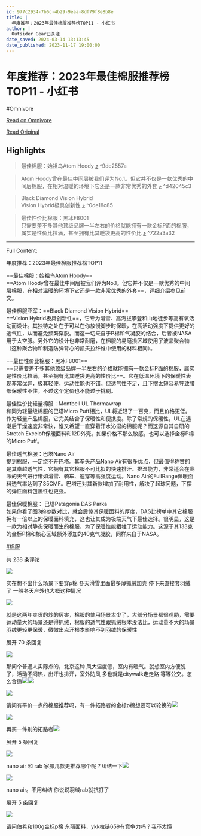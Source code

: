 ```yaml
---
id: 977c2934-7b6c-4b29-9eaa-8df79f8e8b8e
title: |
  年度推荐：2023年最佳棉服推荐榜TOP11 - 小红书
author: |
  Outsider Gear已关注
date_saved: 2024-03-14 13:13:45
date_published: 2023-11-17 19:00:00
---
```


# 年度推荐：2023年最佳棉服推荐榜TOP11 - 小红书
#Omnivore

[Read on Omnivore](https://omnivore.app/me/2023-top-11-18e3df49fb8)

[Read Original](https://www.xiaohongshu.com/explore/6558b9bc0000000032027898?app_platform=ios&app_version=8.17&apptime=1702544717&appuid=6297cc6e000000002102baa2&author_share=1&share_from_user_hidden=true&type=normal&xhsshare=CopyLink)

## Highlights

> 最佳棉服：始祖鸟Atom Hoody [⤴️](https://omnivore.app/me/2023-top-11-18e3df49fb8#9de2557a-c35c-4788-8a8f-3a72019e07af)  ^9de2557a

> Atom Hoody曾在最佳中间层被我们评为No.1。但它并不仅是一款优秀的中间层棉服，在相对温暖的环境下它还是一款非常优秀的外套 [⤴️](https://omnivore.app/me/2023-top-11-18e3df49fb8#d42045c3-10b3-436d-84bf-eb62d8b4a917)  ^d42045c3

> Black Diamond Vision Hybrid  
> Vision Hybrid极具创新性 [⤴️](https://omnivore.app/me/2023-top-11-18e3df49fb8#0de18c85-f9b4-475b-bf56-173e368a9375)  ^0de18c85

> 最佳性价比棉服：黑冰F8001  
> 只需要差不多其他顶级品牌一半左右的价格就能拥有一款金标P面的棉服，属实是性价比拉满，甚至拥有比其睡袋更高的性价比 [⤴️](https://omnivore.app/me/2023-top-11-18e3df49fb8#722a3a32-7242-40fa-bd51-885881085974)  ^722a3a32


--- 

Full Content: 

年度推荐：2023年最佳棉服推荐榜TOP11

==最佳棉服：始祖鸟Atom Hoody==  
==Atom Hoody曾在最佳中间层被我们评为No.1。但它并不仅是一款优秀的中间层棉服，在相对温暖的环境下它还是一款非常优秀的外套==，详细介绍参见前文。

最佳棉服亚军：==Black Diamond Vision Hybrid==  
==Vision Hybrid极具创新性==，它专为滑雪、高海拔攀登和山地徒步等高有氧活动而设计。其独特之处在于可以在你放慢脚步时保暖，在高活动强度下提供更好的透气性，从而避免频繁穿脱。而这一切来自于P棉和气凝胶的结合，后者被NASA用于太空服。另外它的设计也非常耐磨，在棉服的易磨损区域使用了液晶聚合物（这种聚合物和制造防弹背心的凯夫拉纤维中使用的材料相同）。

==最佳性价比棉服：黑冰F8001==  
==只需要差不多其他顶级品牌一半左右的价格就能拥有一款金标P面的棉服，属实是性价比拉满，甚至拥有比其睡袋更高的性价比==。它在低温环境下的保暖性表现非常优异，极其轻便，运动性能也不错。但透气性不足，且下摆太短容易导致腰部保暖性不住。不过这个定价也不能过于挑剔。

最佳性价比轻量棉服：Montbell UL Thermawrap  
和同为轻量级棉服的巴塔Micro Puff相比，UL将近轻了一百克，而且价格更低。作为轻量产品棉服，它完美结合了保暖性和便携度。除了常规的保暖性，UL在遇潮后干燥速度非常快，谁又希望一直穿着汗水沁湿的棉服呢？而这源自其自研的Stretch Exceloft保暖面料和12D外壳。如果价格不那么敏感，也可以选择金标P棉的Micro Puff。

最佳透气棉服：巴塔Nano Air  
提到棉服，一定绕不开巴塔。其拳头产品Nano Air有很多优点，但最值得称赞的是其卓越透气性，它拥有其它棉服不可比拟的快速排汗、排湿能力，非常适合在寒冷的天气进行诸如滑雪、骑车、速穿等高强度运动。Nano Air的FullRange保暖面料透气率达到了35CMF。巴塔还对其新款增加了耐用性，解决了起球问题，下摆的弹性面料包裹性也更强。

最佳保暖棉服： 巴塔Patagonia DAS Parka  
如果你看了图3的参数对比，就会震惊其保暖面料的厚度，DAS比榜单中其它棉服拥有一倍以上的保暖面料填充，这也让其成为极端天气下最佳选择。很明显，这是一款为相对静态保暖而生的棉服，为了保暖性能牺牲了运动能力。这源于其133克的金标P棉和核心区域额外添加的40克气凝胶，同样来自于NASA。

[#棉服](https://www.xiaohongshu.com/search%5Fresult?keyword=%25E6%25A3%2589%25E6%259C%258D&type=54&source=web%5Fnote%5Fdetail%5Fr10)

共 238 条评论

[![](https://proxy-prod.omnivore-image-cache.app/0x0,sLCHRdwtNfvu6Z1JQJkeY9gK7iO9qjybTwo4yZZwZ5yk/https://sns-avatar-qc.xhscdn.com/avatar/1040g2jo30qvueu7hha6g5o4ikiv093l60auq2bo?imageView2/2/w/120/format/jpg|imageMogr2/strip)](https://www.xiaohongshu.com/user/profile/6092a4be0000000001008ea6)

实在想不出什么场景下要穿p棉 冬天滑雪里面最多薄抓绒加壳 停下来直接套羽绒了 一般冬天户外也大概这种情况

[![](https://proxy-prod.omnivore-image-cache.app/0x0,soheDzRnBvKzmCii3Szhu8XvHc3Hzlxs9Xd-bDqJlqn8/https://sns-avatar-qc.xhscdn.com/avatar/615fca322174bd8cefc206f5.jpg?imageView2/2/w/120/format/jpg|imageMogr2/strip)](https://www.xiaohongshu.com/user/profile/5d6f828a0000000001019946)

就是这两年卖货的炒的厉害，棉服的使用场景太少了，大部分场景都很鸡肋，需要运动量大的场景还是得抓绒，棉服的透气性跟抓绒根本没法比，运动量不大的场景羽绒更轻更保暖，微微出点汗根本影响不到羽绒的保暖性

展开 70 条回复

[![](https://proxy-prod.omnivore-image-cache.app/0x0,suSHNtva8bp5n_egkQ4dxUZlD38S5j6vsWRjeaxH6UV8/https://sns-avatar-qc.xhscdn.com/avatar/6368e2d8000000001f015528.jpg?imageView2/2/w/120/format/jpg|imageMogr2/strip)](https://www.xiaohongshu.com/user/profile/6368e2d8000000001f015528)

那问个普通人实际点的，北京这种 风大温度低，室内有暖气。就想室内方便脱了，活动不闷热，出汗也排汗，室外防风 多也就是citywalk走走路 等等公交。怎么合适![](https://proxy-prod.omnivore-image-cache.app/0x0,sQli9eS8Hl5NwR29UgvJT0g359eSVZa-RtoDzZtcd9Sg/https://picasso-static.xiaohongshu.com/fe-platform/d1a34cf8aeac526d36890d3e8f727192a6808ecf.png)![](https://proxy-prod.omnivore-image-cache.app/0x0,sQli9eS8Hl5NwR29UgvJT0g359eSVZa-RtoDzZtcd9Sg/https://picasso-static.xiaohongshu.com/fe-platform/d1a34cf8aeac526d36890d3e8f727192a6808ecf.png)

[![](https://proxy-prod.omnivore-image-cache.app/0x0,sThjx-JcjF6Z62RsOlrDvomiFo1V6oFsyXBPD0Yh6vko/https://sns-avatar-qc.xhscdn.com/avatar/1040g2jo30qfk0g4b0c005niu71ig854h9ijv3eg?imageView2/2/w/120/format/jpg|imageMogr2/strip)](https://www.xiaohongshu.com/user/profile/5e5e38650000000001001491)

请问有平价一点的棉服推荐吗，有一件拓路者的金标p棉想要可以轮换的![](https://proxy-prod.omnivore-image-cache.app/0x0,sQli9eS8Hl5NwR29UgvJT0g359eSVZa-RtoDzZtcd9Sg/https://picasso-static.xiaohongshu.com/fe-platform/d1a34cf8aeac526d36890d3e8f727192a6808ecf.png)

[![](https://proxy-prod.omnivore-image-cache.app/0x0,sEy6qESvnP7xSEWS0jzMCsdbAk6xXrX8O1FjgBvtUbf0/https://sns-avatar-qc.xhscdn.com/avatar/1040g2jo30scqg02h3e605ncm0qn08kefjmb3e7g?imageView2/2/w/120/format/jpg|imageMogr2/strip)](https://www.xiaohongshu.com/user/profile/5d9606ae00000000010051cf)

再买一件别的拓路者![](https://proxy-prod.omnivore-image-cache.app/0x0,sQli9eS8Hl5NwR29UgvJT0g359eSVZa-RtoDzZtcd9Sg/https://picasso-static.xiaohongshu.com/fe-platform/d1a34cf8aeac526d36890d3e8f727192a6808ecf.png)

展开 5 条回复

[![](https://proxy-prod.omnivore-image-cache.app/0x0,sChTC6M9bZz81dpoyfbPKmXBk1bBZXwhm4owEygjwuAs/https://sns-avatar-qc.xhscdn.com/avatar/6417cdd71633662142feedae.jpg?imageView2/2/w/120/format/jpg|imageMogr2/strip)](https://www.xiaohongshu.com/user/profile/5667769a447608231eeda131)

nano air 和 rab 家那几款更推荐哪个呢？纠结一下![](https://proxy-prod.omnivore-image-cache.app/0x0,swLJ3Am5BGjvrD68JGNcwxNna-d0qVq3bHyc1seaHfaU/https://picasso-static.xiaohongshu.com/fe-platform/ca75b2fc85b0a3e171fe5df1cbf90efdcd3ba571.png)

[![](https://proxy-prod.omnivore-image-cache.app/0x0,sEy6qESvnP7xSEWS0jzMCsdbAk6xXrX8O1FjgBvtUbf0/https://sns-avatar-qc.xhscdn.com/avatar/1040g2jo30scqg02h3e605ncm0qn08kefjmb3e7g?imageView2/2/w/120/format/jpg|imageMogr2/strip)](https://www.xiaohongshu.com/user/profile/5d9606ae00000000010051cf)

nano air。不用纠结 你说说羽绒rab就抗打了

展开 5 条回复

[![](https://proxy-prod.omnivore-image-cache.app/0x0,siDLUArhL2CuX3EjMIu_GtOMS071YCWncZPDF7s8VGzs/https://sns-avatar-qc.xhscdn.com/avatar/5c6654cfcc32620001559ed6.jpg?imageView2/2/w/120/format/jpg|imageMogr2/strip)](https://www.xiaohongshu.com/user/profile/5c6653d2000000001200d1ef)

请问伯希和100g金标p棉 东丽面料，ykk拉链659有竞争力吗？我不太懂
